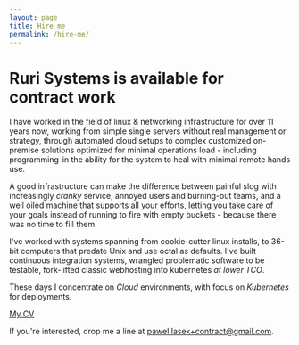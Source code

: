 ```yaml
---
layout: page
title: Hire me
permalink: /hire-me/
---
```


# Ruri Systems is available for contract work

I have worked in the field of linux & networking infrastructure for over 11
years now, working from simple single servers without real management or
strategy, through automated cloud setups to complex customized on-premise
solutions optimized for minimal operations load - including programming-in the
ability for the system to heal with minimal remote hands use.

A good infrastructure can make the difference between painful slog with
increasingly _cranky_ service, annoyed users and burning-out teams, and a well
oiled machine that supports all your efforts, letting you take care of your
goals instead of running to fire with empty buckets - because there was no time to fill them.

I've worked with systems spanning from cookie-cutter linux installs, to 36-bit
computers that predate Unix and use octal as defaults. I've built continuous
integration systems, wrangled problematic software to be testable, fork-lifted
classic webhosting into kubernetes _at lower TCO_. 

These days I concentrate on *Cloud* environments, with focus on *Kubernetes* for
deployments.

[My CV](https://drive.google.com/file/d/0B29CHUBtDZd5N1FJbF92RnBJdkk/view)

If you're interested, drop me a line at [pawel.lasek+contract@gmail.com](mailto:pawel.lasek+contract@gmail.com).
